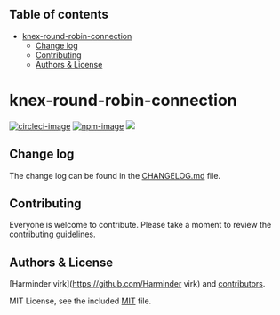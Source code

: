 <!-- START doctoc generated TOC please keep comment here to allow auto update -->
<!-- DON'T EDIT THIS SECTION, INSTEAD RE-RUN doctoc TO UPDATE -->
## Table of contents

- [knex-round-robin-connection](#knex-round-robin-connection)
  - [Change log](#change-log)
  - [Contributing](#contributing)
  - [Authors & License](#authors--license)

<!-- END doctoc generated TOC please keep comment here to allow auto update -->

# knex-round-robin-connection

[![circleci-image]][circleci-url]
[![npm-image]][npm-url]
![](https://img.shields.io/badge/Typescript-294E80.svg?style=for-the-badge&logo=typescript)

## Change log

The change log can be found in the [CHANGELOG.md](CHANGELOG.md) file.

## Contributing

Everyone is welcome to contribute. Please take a moment to review the [contributing guidelines](CONTRIBUTING.md).

## Authors & License
[Harminder virk](https://github.com/Harminder virk) and [contributors](https://github.com/git@github.com/thetutlage/graphs/contributors).

MIT License, see the included [MIT](LICENSE.md) file.

[circleci-image]: https://img.shields.io/circleci/project/github/git@github.com/thetutlage/master.svg?style=for-the-badge&logo=circleci
[circleci-url]: https://circleci.com/gh/git@github.com/thetutlage "circleci"

[npm-image]: https://img.shields.io/npm/v/knex-round-robin-connection.svg?style=for-the-badge&logo=npm
[npm-url]: https://npmjs.org/package/knex-round-robin-connection "npm"
